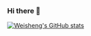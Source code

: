 ### Hi there 👋

[![Weisheng's GitHub stats](https://github-readme-stats.vercel.app/api?username=Moonofweisheng)](https://github.com/anuraghazra/github-readme-stats)
